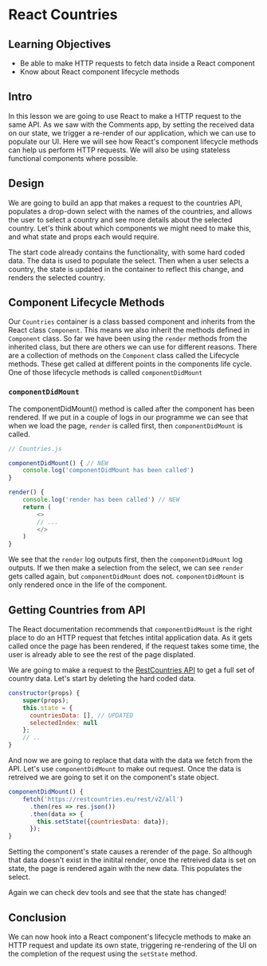 # React Countries

## Learning Objectives

- Be able to make HTTP requests to fetch data inside a React component
- Know about React component lifecycle methods

## Intro

In this lesson we are going to use React to make a HTTP request to the same API. As we saw with the Comments app, by setting the received data on our state, we trigger a re-render of our application, which we can use to populate our UI. Here we will see how React's component lifecycle methods can help us perform HTTP requests. We will also be using stateless functional components where possible.

## Design

We are going to build an app that makes a request to the countries API, populates a drop-down select with the names of the countries, and allows the user to select a country and see more details about the selected country. Let's think about which components we might need to make this, and what state and props each would require.

The start code already contains the functionality, with some hard coded data. The data is used to populate the select. Then when a user selects a country, the state is updated in the container to reflect this change, and renders the selected country.

## Component Lifecycle Methods

Our `Countries` container is a class bassed component and inherits from the React class `Component`. This means we also inherit the methods defined in `Component` class. So far we have been using the `render` methods from the inherited class, but there are others we can use for different reasons. There are a collection of methods on the `Component` class called the Lifecycle methods. These get called at different points in the components life cycle. One of those lifecycle methods is called `componentDidMount`

### `componentDidMount`

The componentDidMount() method is called after the component has been rendered. If we put in a couple of logs in our programme we can see that when we load the page, `render` is called first, then `componentDidMount` is called.

```js
// Countries.js

componentDidMount() { // NEW
    console.log('componentDidMount has been called')
}

render() {
	console.log('render has been called') // NEW
	return (
		<>
		// ...
		</>
	)
}

```

We see that the `render` log outputs first, then the `componentDidMount` log outputs. If we then make a selection from the select, we can see `render` gets called again, but `componentDidMount` does not. `componentDidMount` is only rendered once in the life of the component.

## Getting Countries from API

The React documentation recommends that `componentDidMount` is the right place to do an HTTP request that fetches intital application data. As it gets called once the page has been rendered, if the request takes some time, the user is already able to see the rest of the page displated.

We are going to make a request to the [RestCountries API](https://restcountries.eu/#api-endpoints-all) to get a full set of country data. Let's start by deleting the hard coded data.

```js
constructor(props) {
    super(props);
    this.state = {
      countriesData: [], // UPDATED
      selectedIndex: null
    };
    // ..
}
```

And now we are going to replace that data with the data we fetch from the API. Let's use `componentDidMount` to make out request. Once the data is retreived we are going to set it on the component's state object.

```js
componentDidMount() {
	fetch('https://restcountries.eu/rest/v2/all')
	  .then(res => res.json())
	  .then(data => {
	    this.setState({countriesData: data});
	  });
}
```

Setting the component's state causes a rerender of the page. So although that data doesn't exist in the initital render, once the retreived data is set on state, the page is rendered again with the new data. This populates the select.

Again we can check dev tools and see that the state has changed!

## Conclusion

We can now hook into a React component's lifecycle methods to make an HTTP request and update its own state, triggering re-rendering of the UI on the completion of the request using the `setState` method.
